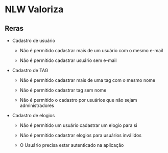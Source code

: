 # NLW Valoriza


## Reras
- Cadastro de usuário

  - Não é permitido cadastrar mais de um usuário com o mesmo e-mail
  
  - Não é permitido cadastrar usuário sem e-mail

- Cadastro de TAG

  - Não é permitido cadastrar mais de uma tag com o mesmo nome

  - Não é permitido cadastrar tag sem nome

  - Não é permitido o cadastro por usuários que não sejam administradores

- Cadastro de elogios

  - Não é permitido um usuário cadastrar um elogio para si

  - Não é permitido cadastrar elogios para usuários inválidos

  - O Usuário precisa estar autenticado na aplicação